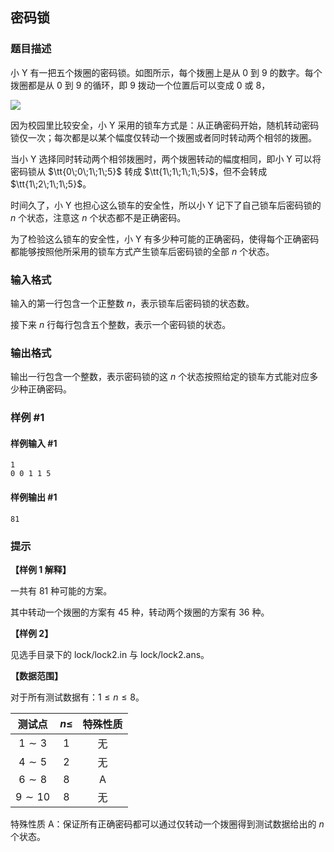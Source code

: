 ## 密码锁

### 题目描述

小 Y 有一把五个拨圈的密码锁。如图所示，每个拨圈上是从 $0$ 到 $9$ 的数字。每个拨圈都是从 $0$ 到 $9$ 的循环，即 $9$ 拨动一个位置后可以变成 $0$ 或 $8$，

![](https://cdn.luogu.com.cn/upload/image_hosting/aku4duog.png)

因为校园里比较安全，小 Y 采用的锁车方式是：从正确密码开始，随机转动密码锁仅一次；每次都是以某个幅度仅转动一个拨圈或者同时转动两个相邻的拨圈。

当小 Y 选择同时转动两个相邻拨圈时，两个拨圈转动的幅度相同，即小 Y 可以将密码锁从 $\tt{0\;0\;1\;1\;5}$ 转成 $\tt{1\;1\;1\;1\;5}$，但不会转成 $\tt{1\;2\;1\;1\;5}$。

时间久了，小 Y 也担心这么锁车的安全性，所以小 Y 记下了自己锁车后密码锁的 $n$ 个状态，注意这 $n$ 个状态都不是正确密码。

为了检验这么锁车的安全性，小 Y 有多少种可能的正确密码，使得每个正确密码都能够按照他所采用的锁车方式产生锁车后密码锁的全部 $n$ 个状态。

### 输入格式

输入的第一行包含一个正整数 $n$，表示锁车后密码锁的状态数。

接下来 $n$ 行每行包含五个整数，表示一个密码锁的状态。

### 输出格式

输出一行包含一个整数，表示密码锁的这 $n$ 个状态按照给定的锁车方式能对应多少种正确密码。

### 样例 #1

#### 样例输入 #1

```
1
0 0 1 1 5
```

#### 样例输出 #1

```
81
```

### 提示

**【样例 1 解释】**

一共有 $81$ 种可能的方案。

其中转动一个拨圈的方案有 $45$ 种，转动两个拨圈的方案有 $36$ 种。

**【样例 2】**

见选手目录下的 lock/lock2.in 与 lock/lock2.ans。

**【数据范围】**

对于所有测试数据有：$1 \leq n \leq 8$。

| 测试点 | $n\leq$ | 特殊性质 |
| :----------: | :----------: | :----------: |
| $1\sim 3$ | $1$ | 无 |
| $4\sim 5$ | $2$ | 无 |
| $6\sim 8$ | $8$ | A |
| $9\sim 10$ | $8$ | 无 |

特殊性质 A：保证所有正确密码都可以通过仅转动一个拨圈得到测试数据给出的 $n$ 个状态。